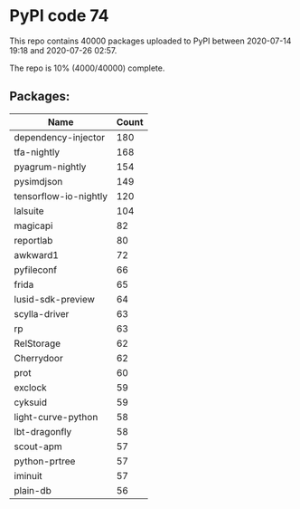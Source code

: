 # PyPI code 74

This repo contains 40000 packages uploaded to PyPI between 
2020-07-14 19:18 and 2020-07-26 02:57.

The repo is 10% (4000/40000) complete.

## Packages:

| Name  | Count |
| ----- | ----- |
| dependency-injector | 180 |
| tfa-nightly | 168 |
| pyagrum-nightly | 154 |
| pysimdjson | 149 |
| tensorflow-io-nightly | 120 |
| lalsuite | 104 |
| magicapi | 82 |
| reportlab | 80 |
| awkward1 | 72 |
| pyfileconf | 66 |
| frida | 65 |
| lusid-sdk-preview | 64 |
| scylla-driver | 63 |
| rp | 63 |
| RelStorage | 62 |
| Cherrydoor | 62 |
| prot | 60 |
| exclock | 59 |
| cyksuid | 59 |
| light-curve-python | 58 |
| lbt-dragonfly | 58 |
| scout-apm | 57 |
| python-prtree | 57 |
| iminuit | 57 |
| plain-db | 56 |


